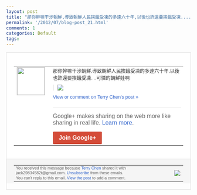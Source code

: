 ```yaml
---
layout: post
title: "那你幹嘛干涉朝鮮,導致朝鮮人民挨餓受凍的多達六十年,以後也許還要挨餓受凍....可..."
permalink: '/2012/07/blog-post_21.html'
comments: 1
categories: Default
tags: 
---
```

<div style="border:solid 1px #dfdfdf;color:#686868;font:13px Arial"><div style="background-color:#fff;padding:20px;"><table cellpadding="0" cellspacing="0"><tr><td style="padding-right:15px;vertical-align:top"><a href="https://plus.google.com/_/notifications/emlink?emrecipient=110200756825219614165&amp;emid=CNi1zcShqrECFQkC3AodrTEAAA&amp;path=%2F108643996575278738906&amp;dt=1342856297148&amp;uob=8"><img height="75" src="https://lh3.googleusercontent.com/-KKRGTyJ5Bl0/AAAAAAAAAAI/AAAAAAAAEEY/jllxqER5dCk/s75-c-k-a/photo.jpg" style="border:solid 1px #cccccc;" width="75"/></a></td><td style="width:578px;color:#333;font:13px Arial;vertical-align:top;"><div style="padding-bottom:10px">那你幹嘛干涉朝鮮,導致朝鮮人民挨餓受凍的<wbr/>多達六十年,以後也許還要挨餓受凍....<wbr/>可憐的朝鮮娃啊</div><div style="margin-bottom:10px;padding-left:10px; border-left:2px solid #EAEAEA"><span style="margin-right:5px"><a href="https://plus.google.com/_/notifications/emlink?emrecipient=110200756825219614165&amp;emid=CNi1zcShqrECFQkC3AodrTEAAA&amp;path=%2F108643996575278738906%2Fposts%2FhkErFAbkFYP%3Fgpinv%3DAMIXal8tSu8BC9el0i2VWZHv3xdGStLSBkeJL9ug0D-o_CIx7cvggwhe1YCGvLYkO18OaaK6827trhKUXmAZOAko8rms1DQrFQ8gamuRbdL1I2R6K25G3yY&amp;dt=1342856297148&amp;uob=8" style="zSoyz;"><img border="0" src="https://lh4.googleusercontent.com/-M9D6GHegar0/UApcEvUno2I/AAAAAAAAcSA/qhGoEJoooaw/h120/QQ%25E6%258B%25BC%25E9%259F%25B3%25E6%2588%25AA%25E5%259B%25BE%25E6%259C%25AA%25E5%2591%25BD%25E5%2590%258D.png" style="max-height:200px;max-width:275px"/></a></span></div><a href="https://plus.google.com/_/notifications/emlink?emrecipient=110200756825219614165&amp;emid=CNi1zcShqrECFQkC3AodrTEAAA&amp;path=%2F108643996575278738906%2Fposts%2FhkErFAbkFYP%3Fgpinv%3DAMIXal8tSu8BC9el0i2VWZHv3xdGStLSBkeJL9ug0D-o_CIx7cvggwhe1YCGvLYkO18OaaK6827trhKUXmAZOAko8rms1DQrFQ8gamuRbdL1I2R6K25G3yY&amp;dt=1342856297148&amp;uob=8" style="color:#3366CC;text-decoration:none;">View or comment on Terry Chen's post »</a><div style="margin-top:20px;border-top:solid 1px #dfdfdf"><div style="padding:15px 0;color:#686868;font:16px Arial;">Google+ makes sharing on the web more like sharing in real life. <a href="http://www.google.com/+/learnmore/" style="color:#3366CC;text-decoration:none;">Learn more</a>.</div><a href="https://plus.google.com/_/notifications/emlink?emrecipient=110200756825219614165&amp;emid=CNi1zcShqrECFQkC3AodrTEAAA&amp;path=%2F%3Fgpinv%3DAMIXal8tSu8BC9el0i2VWZHv3xdGStLSBkeJL9ug0D-o_CIx7cvggwhe1YCGvLYkO18OaaK6827trhKUXmAZOAko8rms1DQrFQ8gamuRbdL1I2R6K25G3yY&amp;dt=1342856297148&amp;uob=8" style="display:inline-block;padding:7px 15px;background-color:#d44b38; color:#fff;font-size:16px; font-weight:bold;border-radius:2px;-webkit-border-radius:2px; -moz-border-radius:2px;border:solid 1px #c43b28; white-space:nowrap;text-decoration:none">Join Google+</a></div></td></tr></table></div><div style="border-top:solid 1px #dfdfdf;padding:0 20px; background-color:#f5f5f5"><table cellpadding="0" cellspacing="0" style="height:50px"><tbody><tr><td style="vertical-align:middle;width:100%; color:#636363;font:11px Arial; line-height:120%">You received this message because <a href="https://plus.google.com/_/notifications/emlink?emrecipient=110200756825219614165&amp;emid=CNi1zcShqrECFQkC3AodrTEAAA&amp;path=%2F108643996575278738906%3Fgpinv%3DAMIXal8tSu8BC9el0i2VWZHv3xdGStLSBkeJL9ug0D-o_CIx7cvggwhe1YCGvLYkO18OaaK6827trhKUXmAZOAko8rms1DQrFQ8gamuRbdL1I2R6K25G3yY&amp;dt=1342856297148&amp;uob=8" style="color:#3366CC;text-decoration:none;">Terry Chen</a> shared it with jack29834582t@gmail.com. <a href="https://plus.google.com/_/notifications/emlink?emrecipient=110200756825219614165&amp;emid=CNi1zcShqrECFQkC3AodrTEAAA&amp;path=%2F_%2Fnonplus%2Femailsettings%3Fgpinv%3DAMIXal8tSu8BC9el0i2VWZHv3xdGStLSBkeJL9ug0D-o_CIx7cvggwhe1YCGvLYkO18OaaK6827trhKUXmAZOAko8rms1DQrFQ8gamuRbdL1I2R6K25G3yY%26est%3DADH5u8WXQn6zTLw8mU02fvz5PCNJR7C9CMCCS-xA4yjr8Np4BCm-W-eSxjxleWhQj5vbVOl1buApTLRe-3FL8HQsaySMrQ6fkyNaLIjpc2b8GyCw8FriO-EBssy3b3vHx3IhVl1_eKHdQSYkkDMhY8gQRGwAk8AJNQ&amp;dt=1342856297148&amp;uob=8" style="color:#3366CC;text-decoration:none;">Unsubscribe</a> from these emails.<br/>You can't reply to this email. <a href="https://plus.google.com/_/notifications/emlink?emrecipient=110200756825219614165&amp;emid=CNi1zcShqrECFQkC3AodrTEAAA&amp;path=%2F108643996575278738906%2Fposts%2FhkErFAbkFYP%3Fgpinv%3DAMIXal8tSu8BC9el0i2VWZHv3xdGStLSBkeJL9ug0D-o_CIx7cvggwhe1YCGvLYkO18OaaK6827trhKUXmAZOAko8rms1DQrFQ8gamuRbdL1I2R6K25G3yY&amp;dt=1342856297148&amp;uob=8" style="color:#3366CC;text-decoration:none;">View the post</a> to add a comment.<br/></td><td><img src="https://ssl.gstatic.com/s2/oz/images/notifications/logo/google-plus-6617a72bb36cc548861652780c9e6ff1.png"/></td></tr></tbody></table></div></div>